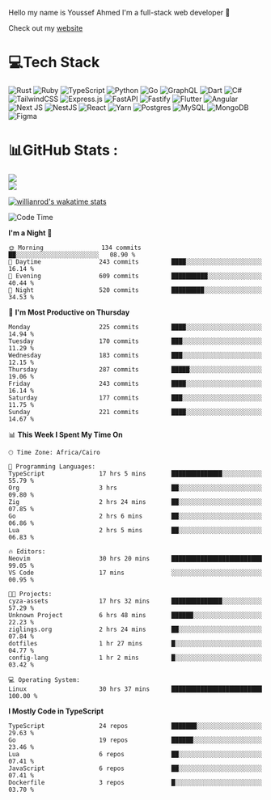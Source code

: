 Hello my name is Youssef Ahmed I'm a full-stack web developer 👋

Check out my [website](https://youssefahmed.vercel.app)
 
# 💻Tech Stack

![Rust](https://img.shields.io/badge/rust-%23000000.svg?style=for-the-badge&logo=rust&logoColor=white) ![Ruby](https://img.shields.io/badge/ruby-%23CC342D.svg?style=for-the-badge&logo=ruby&logoColor=white) ![TypeScript](https://img.shields.io/badge/typescript-%23007ACC.svg?style=for-the-badge&logo=typescript&logoColor=white) ![Python](https://img.shields.io/badge/python-3670A0?style=for-the-badge&logo=python&logoColor=ffdd54) ![Go](https://img.shields.io/badge/go-%2300ADD8.svg?style=for-the-badge&logo=go&logoColor=white) ![GraphQL](https://img.shields.io/badge/-GraphQL-E10098?style=for-the-badge&logo=graphql&logoColor=white) ![Dart](https://img.shields.io/badge/dart-%230175C2.svg?style=for-the-badge&logo=dart&logoColor=white) ![C#](https://img.shields.io/badge/c%23-%23239120.svg?style=for-the-badge&logo=c-sharp&logoColor=white) ![TailwindCSS](https://img.shields.io/badge/tailwindcss-%2338B2AC.svg?style=for-the-badge&logo=tailwind-css&logoColor=white) ![Express.js](https://img.shields.io/badge/express.js-%23404d59.svg?style=for-the-badge&logo=express&logoColor=%2361DAFB) ![FastAPI](https://img.shields.io/badge/FastAPI-005571?style=for-the-badge&logo=fastapi) ![Fastify](https://img.shields.io/badge/fastify-%23000000.svg?style=for-the-badge&logo=fastify&logoColor=white) ![Flutter](https://img.shields.io/badge/Flutter-%2302569B.svg?style=for-the-badge&logo=Flutter&logoColor=white) ![Angular](https://img.shields.io/badge/angular-%23DD0031.svg?style=for-the-badge&logo=angular&logoColor=white) ![Next JS](https://img.shields.io/badge/Next-black?style=for-the-badge&logo=next.js&logoColor=white) ![NestJS](https://img.shields.io/badge/nestjs-%23E0234E.svg?style=for-the-badge&logo=nestjs&logoColor=white) ![React](https://img.shields.io/badge/react-%2320232a.svg?style=for-the-badge&logo=react&logoColor=%2361DAFB) ![Yarn](https://img.shields.io/badge/yarn-%232C8EBB.svg?style=for-the-badge&logo=yarn&logoColor=white) ![Postgres](https://img.shields.io/badge/postgres-%23316192.svg?style=for-the-badge&logo=postgresql&logoColor=white) ![MySQL](https://img.shields.io/badge/mysql-%2300f.svg?style=for-the-badge&logo=mysql&logoColor=white) ![MongoDB](https://img.shields.io/badge/MongoDB-%234ea94b.svg?style=for-the-badge&logo=mongodb&logoColor=white)     ![Figma](https://img.shields.io/badge/figma-%23F24E1E.svg?style=for-the-badge&logo=figma&logoColor=white)

# 📊GitHub Stats :

![](https://github-readme-stats.vercel.app/api?username=joetifa2003&theme=tokyonight&hide_border=false&include_all_commits=false&count_private=false)<br/>
![](https://github-readme-streak-stats.herokuapp.com/?user=joetifa2003&theme=tokyonight&hide_border=false)<br/>

[![willianrod's wakatime stats](https://github-readme-stats.vercel.app/api/wakatime?username=joetifa2003&layout=compact)](https://github.com/anuraghazra/github-readme-stats)
<!--START_SECTION:waka-->
![Code Time](http://img.shields.io/badge/Code%20Time-2%2C440%20hrs%2048%20mins-blue)

**I'm a Night 🦉** 

```text
🌞 Morning                134 commits         ██░░░░░░░░░░░░░░░░░░░░░░░   08.90 % 
🌆 Daytime                243 commits         ████░░░░░░░░░░░░░░░░░░░░░   16.14 % 
🌃 Evening                609 commits         ██████████░░░░░░░░░░░░░░░   40.44 % 
🌙 Night                  520 commits         █████████░░░░░░░░░░░░░░░░   34.53 % 
```
📅 **I'm Most Productive on Thursday** 

```text
Monday                   225 commits         ████░░░░░░░░░░░░░░░░░░░░░   14.94 % 
Tuesday                  170 commits         ███░░░░░░░░░░░░░░░░░░░░░░   11.29 % 
Wednesday                183 commits         ███░░░░░░░░░░░░░░░░░░░░░░   12.15 % 
Thursday                 287 commits         █████░░░░░░░░░░░░░░░░░░░░   19.06 % 
Friday                   243 commits         ████░░░░░░░░░░░░░░░░░░░░░   16.14 % 
Saturday                 177 commits         ███░░░░░░░░░░░░░░░░░░░░░░   11.75 % 
Sunday                   221 commits         ████░░░░░░░░░░░░░░░░░░░░░   14.67 % 
```


📊 **This Week I Spent My Time On** 

```text
🕑︎ Time Zone: Africa/Cairo

💬 Programming Languages: 
TypeScript               17 hrs 5 mins       ██████████████░░░░░░░░░░░   55.79 % 
Org                      3 hrs               ██░░░░░░░░░░░░░░░░░░░░░░░   09.80 % 
Zig                      2 hrs 24 mins       ██░░░░░░░░░░░░░░░░░░░░░░░   07.85 % 
Go                       2 hrs 6 mins        ██░░░░░░░░░░░░░░░░░░░░░░░   06.86 % 
Lua                      2 hrs 5 mins        ██░░░░░░░░░░░░░░░░░░░░░░░   06.83 % 

🔥 Editors: 
Neovim                   30 hrs 20 mins      █████████████████████████   99.05 % 
VS Code                  17 mins             ░░░░░░░░░░░░░░░░░░░░░░░░░   00.95 % 

🐱‍💻 Projects: 
cyza-assets              17 hrs 32 mins      ██████████████░░░░░░░░░░░   57.29 % 
Unknown Project          6 hrs 48 mins       ██████░░░░░░░░░░░░░░░░░░░   22.23 % 
ziglings.org             2 hrs 24 mins       ██░░░░░░░░░░░░░░░░░░░░░░░   07.84 % 
dotfiles                 1 hr 27 mins        █░░░░░░░░░░░░░░░░░░░░░░░░   04.77 % 
config-lang              1 hr 2 mins         █░░░░░░░░░░░░░░░░░░░░░░░░   03.42 % 

💻 Operating System: 
Linux                    30 hrs 37 mins      █████████████████████████   100.00 % 
```

**I Mostly Code in TypeScript** 

```text
TypeScript               24 repos            ███████░░░░░░░░░░░░░░░░░░   29.63 % 
Go                       19 repos            ██████░░░░░░░░░░░░░░░░░░░   23.46 % 
Lua                      6 repos             ██░░░░░░░░░░░░░░░░░░░░░░░   07.41 % 
JavaScript               6 repos             ██░░░░░░░░░░░░░░░░░░░░░░░   07.41 % 
Dockerfile               3 repos             █░░░░░░░░░░░░░░░░░░░░░░░░   03.70 % 
```




<!--END_SECTION:waka-->
